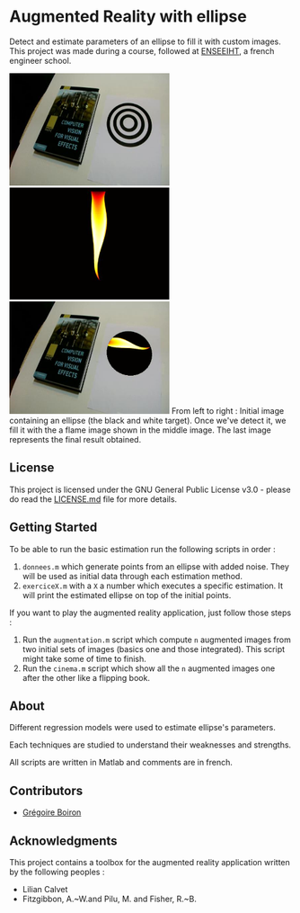 # Augmented Reality with ellipse
Detect and estimate parameters of an ellipse to fill it with custom images. This project was made during a
course, followed at [ENSEEIHT](http://www.enseeiht.fr/fr/index.html), a french engineer school.

<img  width="285px" height="200px" src="https://github.com/Graygzou/Augmented-Reality-with-ellipse/blob/master/images/initialImage.jpg"> <img width="285px" height="200px" src="https://github.com/Graygzou/Augmented-Reality-with-ellipse/blob/master/images/flame.jpg">
<img width="285px" height="200px" src="https://github.com/Graygzou/Augmented-Reality-with-ellipse/blob/master/images/finalResult.png">
From left to right : Initial image containing an ellipse (the black and white target). Once we've detect it, we fill it with the a flame image shown in the middle image. The last image represents the final result obtained. 

## License
This project is licensed under the GNU General Public License v3.0 - please do read the [LICENSE.md](https://github.com/Graygzou/Augmented-Reality-with-ellipse/blob/master/LICENSE) file for more details.

## Getting Started
To be able to run the basic estimation run the following scripts in order :
1. `donnees.m` which generate points from an ellipse with added noise. They will be used as initial data through each estimation method.
2. `exerciceX.m` with a `X` a number which executes a specific estimation. It will print the estimated ellipse on top of the initial points.

If you want to play the augmented reality application, just follow those steps :
1. Run the `augmentation.m` script which compute `n` augmented images from two initial sets of images (basics one and those integrated). This script might take some of time to finish.
1. Run the `cinema.m` script which show all the `n` augmented images one after the other like a flipping book.

## About
Different regression models were used to estimate ellipse's parameters.

Each techniques are studied to understand their weaknesses and strengths.

All scripts are written in Matlab and comments are in french.

## Contributors
* [Grégoire Boiron](https://github.com/Graygzou)

## Acknowledgments
This project contains a toolbox for the augmented reality application written by the following peoples :
* Lilian Calvet
* Fitzgibbon, A.~W.and Pilu, M. and Fisher, R.~B.
